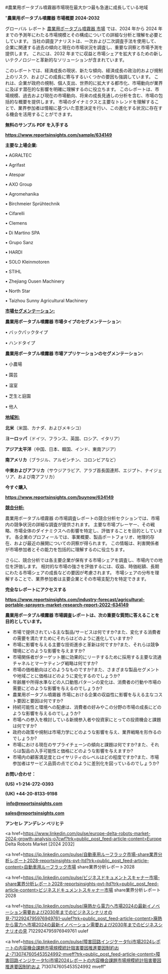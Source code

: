 #農業用ポータブル噴霧器市場現在最大かつ最も急速に成長している地域

"<strong>農業用ポータブル噴霧器 市場概要 2024-2032</strong>

グローバル レポート <a href=https://www.reportsinsights.com/sample/634149>農業用ポータブル噴霧器 市場</a> では、2024 年から 2024 年までの予測年にわたる市場規模とその構成についての詳細な分析と理解を必要としています。 当社の調査アナリストは、一次および二次調査手法を使用して、企業に関連する過去の傾向と現在の市場状況を調査し、重要な洞察と市場予測を提供します。 これには、2032 年までに収益と市場シェアを拡大​​するための新しいテクノロジーと革新的なソリューションが含まれています。

このレポートでは、経済成長の現状、新たな傾向、経済成長の政治的および規制上のリスク、およびこの成長に寄与するいくつかの要因も強調しています。 これは、企業が政府の規制、個人支出、世界的に拡大する都市化、市場動向が業界に及ぼす潜在的な影響を明確に理解するのに役立ちます。 このレポートは、市場規模、過去および現在の市場動向、将来の成長見通しの分析を含む、市場の包括的な概要を提供します。 市場のダイナミクスと主要なトレンドを理解することで、業界参加者は情報に基づいた意思決定を行い、この進化する状況に存在する機会を活用することができます。

<strong><b>無料のサンプル PDF を入手する</b></strong>

<a href=https://www.reportsinsights.com/sample/634149><strong><u>https://www.reportsinsights.com/sample/634149</u></strong></a>

<strong>主要な上場企業:</strong>

• AGRALTEC

• Agrifast

• Atespar

• AXO Group

• Agromehanika

• Birchmeier Sprühtechnik

• Cifarelli

• Clemens

• Di Martino SPA

• Grupo Sanz

• HARDI

• SOLO Kleinmotoren

• STIHL

• Zhejiang Ousen Machinery

• North Star

• Taizhou Sunny Agricultural Machinery

<strong><u>市場セグメンテーション</u></strong><strong><u>:</u></strong>

<strong>農業用ポータブル噴霧器 市場タイプのセグメンテーション:</strong>

• バックパックタイプ

• ハンドタイプ

<strong>農業用ポータブル噴霧器 市場アプリケーションのセグメンテーション:</strong>

• 小農場

• 園芸

• 温室

• 芝生と庭園

• 他人

<strong><u>地域別</u></strong><strong><u>:</u></strong>

<strong>北米</strong>（米国、カナダ、およびメキシコ）

<strong>ヨーロッパ</strong>（ドイツ、フランス、英国、ロシア、イタリア）

<strong>アジア太平洋</strong>（中国、日本、韓国、インド、東南アジア）

<strong>南アメリカ</strong>（ブラジル、アルゼンチン、コロンビアなど）

<strong>中東およびアフリカ</strong>（サウジアラビア、アラブ首長国連邦、エジプト、ナイジェリア、および南アフリカ）

<strong>今すぐ購入</strong>

<a href=https://www.reportsinsights.com/buynow/634149><strong><u>https://www.reportsinsights.com/buynow/634149</u></strong></a>

<strong><u>競合分析:</u></strong>

農業用ポータブル噴霧器 の市場調査レポートの競合分析セクションでは、市場内の競争状況の詳細な調査が提供されます。 主要な市場プレーヤー、その戦略、市場全体のダイナミクスへの影響を特定し、評価することを目的としています。 各企業のプロフィールでは、事業概要、製品ポートフォリオ、地理的存在、および最近の展開についての洞察が得られます。 この情報は、利害関係者が市場参加者とその能力を包括的に理解するのに役立ちます。

さらに、競合分析では各主要企業が保有する市場シェアを調査し、市場内での地位を評価します。 相対的な市場の強さを評価するには、収益、時価総額、長期にわたる市場シェアの成長などの要因が考慮されます。 市場シェアの分布を理解することで、業界参加者は主要企業とその市場支配力を特定できます。

<strong>完全なレポートにアクセスする</strong>

<a href=https://www.reportsinsights.com/industry-forecast/agricultural-portable-sprayers-market-research-report-2022-634149><strong><u><b>https://www.reportsinsights.com/industry-forecast/agricultural-portable-sprayers-market-research-report-2022-634149</b></u></strong></a>

<strong><b>農業用ポータブル噴霧器 市場調査レポートは、次の重要な質問に答えることを目的としています。</b></strong>
<ul>
  <li>市場で提供されている主な製品/サービスは何ですか?また、変化する消費者の需要を満たすためにそれらはどのように進化していますか?</li>
  <li>市場に影響を与える主要な技術進歩と革新は何ですか?また、それらは競争環境にどのような影響を与えますか?</li>
  <li>市場関係者がターゲット層に効果的にリーチするために採用する主要な流通チャネルとマーケティング戦略は何ですか?</li>
  <li>市場の価格動向はどのようなものですか?また、さまざまな製品セグメントや地域ごとに価格はどのように変化するのでしょうか?</li>
  <li>年齢層や所得水準などの人口動態パターンの変化は、消費者の行動や市場の需要にどのような影響を与えるのでしょうか?</li>
  <li>農業用ポータブル噴霧器 市場における企業の収益性に影響を与える主なコスト要因と要因は何ですか?</li>
  <li>持続可能性と環境への配慮は、消費者の好みやこの分野の市場の成長にどのような影響を与えるのでしょうか?</li>
  <li>市場への参入を検討している新規参入者や投資家にとっての投資機会と課題は何ですか?</li>
  <li>政府の政策や規制は市場力学にどのような影響を与え、業界戦略を形作るのでしょうか?</li>
  <li>市場における現在のサプライチェーンの傾向と課題は何ですか?また、それらは製品の入手可能性と価格にどのような影響を与えますか?</li>
  <li>市場内の顧客満足度とロイヤリティのレベルはどの程度ですか?また、市場参加者はサービス品質の点でどのように差別化を図っているのでしょうか?</li>
</ul>
<strong>お問い合わせ：</strong>

<strong>(US) +1-214-272-0393</strong>

<strong>(UK) +44-20-8133-9198</strong>

<strong> </strong><a href=info@reportsinsights.com><strong><u>info@reportsinsights.com</u></strong></a>

<a href=sales@reportsinsights.com><strong><u>sales@reportsinsights.com</u></strong></a>

<strong>アンセレ アンデレン ベリヒテ</strong>

<a href=https://www.linkedin.com/pulse/europe-delta-robots-market-2024-growth-analysis-o7cwf?trk=public_post_feed-article-content>Europe Delta Robots Market [2024 2032]</a>

<a href=https://jp.linkedin.com/pulse/自動車用ルーフラック市場-share業界分析レポート2028-reportsinsights-pvt-ltd?trk=public_post_feed-article-content>自動車用ルーフラック市場 share業界分析レポート2028</a>

<a href=https://jp.linkedin.com/pulse/ビジネスドキュメントスキャナー市場-share業界分析レポート2028-reportsinsights-pvt-ltd?trk=public_post_feed-article-content>ビジネスドキュメントスキャナー市場 share業界分析レポート2028</a>

<a href=https://jp.linkedin.com/pulse/廃熱から電力へ市場2024の最新イノベーション需要および2030年までのビジネスシナリオの見-7122924795976949761-uulef?trk=public_post_feed-article-content>廃熱から電力へ市場2024の最新イノベーション需要および2030年までのビジネスシナリオの見 7122924795976949761 uulef</a>

<a href=https://jp.linkedin.com/pulse/障害回路インジケータfci市場2024レポートの内容機会課題市場規模統計阻害要因推進要因制約およ-7130747605453524992-mveff?trk=public_post_feed-article-content>障害回路インジケータfci市場2024レポートの内容機会課題市場規模統計阻害要因推進要因制約およ 7130747605453524992 mveff</a>"
